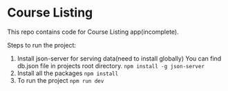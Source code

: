 # Course Listing

This repo contains code for Course Listing app(incomplete).

Steps to run the project:

 1. Install json-server for serving data(need to install globally)
	You can find db.json file in projects root directory.
	`npm install -g json-server`
2. Install all the packages
	`npm install`
3. To run the project
	`npm run dev`
